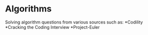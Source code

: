 Algorithms
==========

Solving algorithm questions from various sources such as:
*Codility
*Cracking the Coding Interview
*Project-Euler
